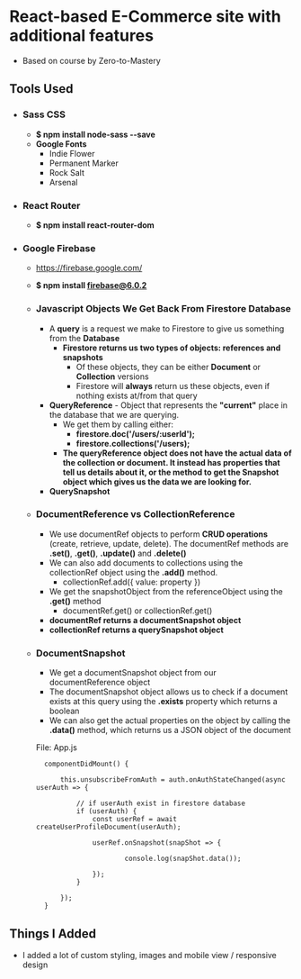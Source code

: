 # React-based E-Commerce site with additional features

- Based on course by Zero-to-Mastery

## Tools Used
- ### Sass CSS
    - **$ npm install node-sass --save**
    - **Google Fonts**
        - Indie Flower
        - Permanent Marker
        - Rock Salt
        - Arsenal
  
- ### React Router
    - **$ npm install react-router-dom**
  
- ### Google Firebase
    - https://firebase.google.com/
    - **$ npm install firebase@6.0.2**
    - ### Javascript Objects We Get Back From Firestore Database
        - A **query** is a request we make to Firestore to give us something from the **Database**
            - **Firestore returns us two types of objects: references and snapshots**
                - Of these objects, they can be either **Document** or **Collection** versions
                - Firestore will **always** return us these objects, even if nothing exists at/from that query
        - **QueryReference** - Object that represents the **"current"** place in the database that we are querying.
            - We get them by calling either:
                - **firestore.doc('/users/:userId');**
                - **firestore.collections('/users);**
            - **The queryReference object does not have the actual data of the collection or document. It instead has properties that tell us details about it, or the method to get the Snapshot object which gives us the data we are looking for.**
        - **QuerySnapshot**


    - ### DocumentReference vs CollectionReference
        - We use documentRef objects to perform **CRUD operations** (create, retrieve, update, delete). The documentRef methods are **.set()**, **.get()**, **.update()** and **.delete()**
        - We can also add documents to collections using the collectionRef object using the **.add()** method.
            - collectionRef.add({ value: property })
        - We get the snapshotObject from the referenceObject using the **.get()** method
            - documentRef.get() or collectionRef.get()
        - **documentRef returns a documentSnapshot object**
        - **collectionRef returns a querySnapshot object**

    - ### DocumentSnapshot
        - We get a documentSnapshot object from our documentReference object
        - The documentSnapshot object allows us to check if a document exists at this query using the **.exists** property which returns a boolean
        - We can also get the actual properties on the object by calling the **.data()** method, which returns us a JSON object of the document

        File: App.js

            componentDidMount() {
               
                this.unsubscribeFromAuth = auth.onAuthStateChanged(async userAuth => {
               
                    // if userAuth exist in firestore database
                    if (userAuth) {
                        const userRef = await createUserProfileDocument(userAuth);

                        userRef.onSnapshot(snapShot => {

                                console.log(snapShot.data());
                            
                        });
                    }

                });
            }

## Things I Added
- I added a lot of custom styling, images and mobile view / responsive design